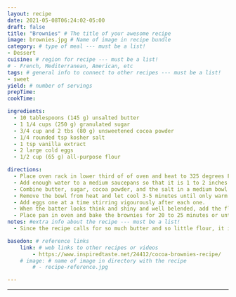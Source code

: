 ```yaml
---
layout: recipe
date: 2021-05-08T06:24:02-05:00
draft: false
title: "Brownies" # The title of your awesome recipe
image: brownies.jpg # Name of image in recipe bundle
category: # type of meal --- must be a list!
- Dessert
cuisine: # region for recipe --- must be a list!
# - French, Mediterranean, American, etc 
tags: # general info to connect to other recipes --- must be a list! 
- sweet
yield: # number of servings
prepTime: 
cookTime: 

ingredients:
  - 10 tablespoons (145 g) unsalted butter
  - 1 1/4 cups (250 g) granulated sugar
  - 3/4 cup and 2 tbs (80 g) unsweetened cocoa powder
  - 1/4 rounded tsp kosher salt
  - 1 tsp vanilla extract
  - 2 large cold eggs
  - 1/2 cup (65 g) all-purpose flour

directions:
  - Place oven rack in lower third of of oven and heat to 325 degrees F. Line bottom and sides of an 8-inch square baking pan. 
  - Add enough water to a medium saucepans so that it is 1 to 2 inches deep. Heat water until barely simmering. 
  - Combine butter, sugar, cocoa powder, and the salt in a medium bowl. Stir mixture occasionally unntil the butter has melted and the mixture is quite warm. Will be gritty until you add the eggs.
  - Remove the bowl from heat and let cool 3-5 minutes until only warm. Stir in vanilla. 
  - Add eggs one at a time stirring vigourously after each one. 
  - When the batter looks think and shiny and well belended, add the flour and stir until fully incorporated, then beat with the wooden spoon or spatula for 40 to 50 strokes. Spread evenly in lined pan. 
  - Place pan in oven and bake the brownies for 20 to 25 minutes or until a toothpick can be inserted into to the center and come out with a few moist crumbs. Brownies are done with the edges look dry and the center looks slightly underbaked. 
notes: #extra info about the recipe --- must be a list!
  - Since the recipe calls for so much butter and so little flour, it is vital that the batter is beaten vigorously enough so that it emulsifies. Otherwise, you risk the fat seeping out when baking in the oven. Just after adding the flour, you should be beating for about 40 strokes until the batter becomes very thick and begins to pull away from the sides of the bowl.

basedon: # reference links 
    link: # web links to other recipes or videos 
        - https://www.inspiredtaste.net/24412/cocoa-brownies-recipe/
    # image: # name of image in directory with the recipe
        # - recipe-reference.jpg

---
```

---
